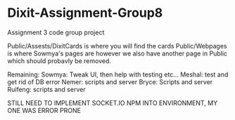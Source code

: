 # Dixit-Assignment-Group8
Assignment 3 code group project


Public/Assests/DixitCards is where you will find the cards 
Public/Webpages is where Sowmya's pages are however we also have another page in Public which should probavly be removed.


Remaining:
  Sowmya: Tweak UI, then help with testing etc...
  Meshal: test and get rid of DB error 
  Nemer: scripts and server
  Bryce: Scripts and server 
  Ruifeng: scripts and server
  
  
  STILL NEED TO IMPLEMENT SOCKET.IO NPM INTO ENVIRONMENT, MY ONE WAS ERROR PRONE
